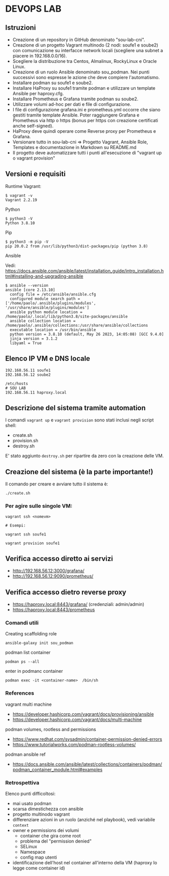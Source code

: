 # DEVOPS LAB

## Istruzioni

* Creazione di un repository in GitHub denominato "sou-lab-cni".
* Creazione di un progetto Vagrant multinodo (2 nodi: soufe1 e soube2) con comunicazione su interfacce network locali (scegliere una subnet a piacere in 192.168.0.0/16).
* Scegliere la distribuzione tra Centos, Almalinux, RockyLinux e Oracle Linux.
* Creazione di un ruolo Ansible denominato sou_podman. Nei punti successivi sono espresse le azione che deve compiere l'automatismo.
* Installare podman su soufe1 e soube2.
* Installare HaProxy su soufe1 tramite podman e utilizzare un template Ansible per haproxy.cfg.
* Installare Prometheus e Grafana tramite podman su soube2.
* Utilizzare volumi ad-hoc per dati e file di configurazione.
* I file di configurazione grafana.ini e prometheus.yml occorre che siano gestiti tramite template Ansible. Poter raggiungere Grafana e Prometheus via http o https (bonus per https con creazione certificati anche self-signed).
* HaProxy deve quindi operare come Reverse proxy per Prometheus e Grafana.
* Versionare tutto in sou-lab-cni => Progetto Vagrant, Ansible Role, Templates e documentazione in Markdown su README.md
* Il progetto deve automatizzare tutti i punti all'esecuzione di "vagrant up o vagrant provision"


## Versioni e requisiti

Runtime Vagrant:

```
$ vagrant -v
Vagrant 2.2.19
```

Python
```
$ python3 -V       
Python 3.8.10
```

Pip
```
$ python3 -m pip -V           
pip 20.0.2 from /usr/lib/python3/dist-packages/pip (python 3.8)
```


Ansible

Vedi: https://docs.ansible.com/ansible/latest/installation_guide/intro_installation.html#installing-and-upgrading-ansible

```
$ ansible --version
ansible [core 2.13.10]
  config file = /etc/ansible/ansible.cfg
  configured module search path = ['/home/paolo/.ansible/plugins/modules', '/usr/share/ansible/plugins/modules']
  ansible python module location = /home/paolo/.local/lib/python3.8/site-packages/ansible
  ansible collection location = /home/paolo/.ansible/collections:/usr/share/ansible/collections
  executable location = /usr/bin/ansible
  python version = 3.8.10 (default, May 26 2023, 14:05:08) [GCC 9.4.0]
  jinja version = 3.1.2
  libyaml = True
```


## Elenco IP VM e DNS locale

```
192.168.56.11 soufe1
192.168.56.12 soube2
```

```
/etc/hosts
# SOU LAB
192.168.56.11 haproxy.local
```

## Descrizione del sistema tramite automation

I comandi ```vagrant up``` e ```vagrant provision``` sono stati inclusi negli script shell:

- create.sh
- provision.sh
- destroy.sh

E' stato aggiunto ```destroy.sh``` per ripartire da zero con la creazione delle VM.


## Creazione del sistema (è la parte importante!)

Il comando per creare e avviare tutto il sistema è:
```
./create.sh
```



### Per agire sulle singole VM:

```
vagrant ssh <nomevm>

# Esempi:

vagrant ssh soufe1

vagrant provision soufe1
```


## Verifica accesso diretto ai servizi

- http://192.168.56.12:3000/grafana/
- http://192.168.56.12:9090/prometheus/


## Verifica accesso dietro reverse proxy

- https://haproxy.local:8443/grafana/  (credenziali: admin/admin)
- https://haproxy.local:8443/prometheus 
 

### Comandi utili


Creating scaffolding role
```
ansible-galaxy init sou_podman
```

podman list container
```
podman ps --all
```

enter in podmanc container
```
podman exec -it <container-name>  /bin/sh
```

### References

vagrant multi machine
- https://developer.hashicorp.com/vagrant/docs/provisioning/ansible
- https://developer.hashicorp.com/vagrant/docs/multi-machine


podman volumes, rootless and permissions
- https://www.redhat.com/sysadmin/container-permission-denied-errors
- https://www.tutorialworks.com/podman-rootless-volumes/

podman ansible ref

- https://docs.ansible.com/ansible/latest/collections/containers/podman/podman_container_module.html#examples



### Retrospettiva

Elenco punti difficoltosi:

* mai usato podman
* scarsa dimestichezza con ansible
* progetto multinodo vagrant
* differenziare azioni in un ruolo (anziché nel playbook), vedi variabile ```context```
* owner e permissions dei volumi
  * container che gira come root
  * problema del "permission denied"
  * SELinux
  * Namespace
  * config map utenti
* identificazione dell'host nel container all'interno della VM (haproxy lo legge come container id)